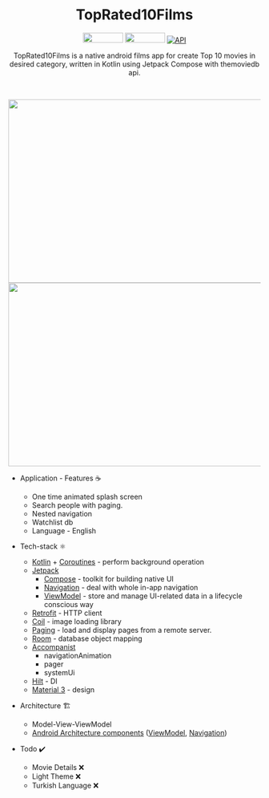 <h1 align="center">TopRated10Films</h1>

<p align="center">
  <img src="https://img.shields.io/badge/Android-3DDC84?style=for-the-badge&logo=android&logoColor=white" width="80" height="20"> 
  <img src="https://img.shields.io/badge/Kotlin-0095D5?&style=for-the-badge&logo=kotlin&logoColor=white" width="80" height="20">
  <a href="https://android-arsenal.com/api?level=23"><img alt="API" src="https://img.shields.io/badge/API-23%2B-brightgreen.svg?style=flat"/></a>
  </a> 
</p>

<p align="center">  
TopRated10Films is a native android films app for create Top 10 movies in desired category, written in Kotlin using Jetpack Compose with themoviedb api.
</p>
</br>

<p align="center">
<img src="https://user-images.githubusercontent.com/50905347/194301663-0033749e-df00-4f2e-8023-e9bc73e082b8.png#gh-dark-mode-only" width="750" height="366">
<img src="https://user-images.githubusercontent.com/50905347/194295959-fef7cad5-b096-49c5-9dea-ed8cb63675df.png#gh-light-mode-only" width="750" height="366">
</p>

* Application - Features ☕
   * One time animated splash screen
   * Search people with paging.
   * Nested navigation
   * Watchlist db
   * Language - English
* Tech-stack ⚛️
    * [Kotlin](https://kotlinlang.org/) + [Coroutines](https://kotlinlang.org/docs/reference/coroutines-overview.html) - perform background operation
    * [Jetpack](https://developer.android.com/jetpack)
        * [Compose](https://developer.android.com/jetpack/compose) - toolkit for building native UI
        * [Navigation](https://developer.android.com/topic/libraries/architecture/navigation/) - deal with whole in-app navigation      
        * [ViewModel](https://developer.android.com/topic/libraries/architecture/viewmodel) - store and manage UI-related data in a lifecycle conscious way
    * [Retrofit](https://square.github.io/retrofit/) - HTTP client
    * [Coil](https://coil-kt.github.io/coil/compose/) - image loading library
    * [Paging](https://developer.android.com/jetpack/androidx/releases/paging) -  load and display pages from a remote server.
    * [Room](https://developer.android.com/jetpack/androidx/releases/room) - database object mapping
    * [Accompanist](https://github.com/google/accompanist)
        * navigationAnimation
        * pager
        * systemUi
    * [Hilt](https://dagger.dev/hilt/) - DI
    * [Material 3](https://m3.material.io) - design
* Architecture 🏗️
    * Model-View-ViewModel
    * [Android Architecture components](https://developer.android.com/topic/libraries/architecture) ([ViewModel](https://developer.android.com/topic/libraries/architecture/viewmodel), [Navigation](https://developer.android.com/jetpack/androidx/releases/navigation))
 
 * Todo ✔️
   * Movie Details ❌
   * Light Theme ❌
   * Turkish Language ❌


